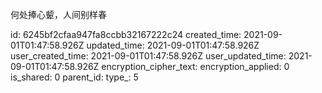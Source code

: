 何处捧心颦，人间别样春

id: 6245bf2cfaa947fa8ccbb32167222c24
created_time: 2021-09-01T01:47:58.926Z
updated_time: 2021-09-01T01:47:58.926Z
user_created_time: 2021-09-01T01:47:58.926Z
user_updated_time: 2021-09-01T01:47:58.926Z
encryption_cipher_text: 
encryption_applied: 0
is_shared: 0
parent_id: 
type_: 5